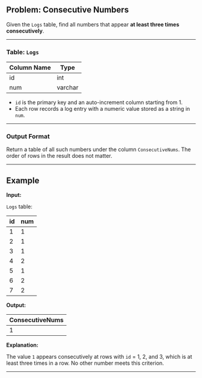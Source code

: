 ## Problem: Consecutive Numbers

Given the `Logs` table, find all numbers that appear **at least three times consecutively**.

---

### Table: `Logs`

| Column Name | Type    |
| ----------- | ------- |
| id          | int     |
| num         | varchar |

* `id` is the primary key and an auto-increment column starting from 1.
* Each row records a log entry with a numeric value stored as a string in `num`.

---

### Output Format

Return a table of all such numbers under the column `ConsecutiveNums`. The order of rows in the result does not matter.

---

## Example

**Input:**

`Logs` table:

| id | num |
| -- | --- |
| 1  | 1   |
| 2  | 1   |
| 3  | 1   |
| 4  | 2   |
| 5  | 1   |
| 6  | 2   |
| 7  | 2   |

**Output:**

| ConsecutiveNums |
| --------------- |
| 1               |

**Explanation:**

The value `1` appears consecutively at rows with `id` = 1, 2, and 3, which is at least three times in a row. No other number meets this criterion.

---


